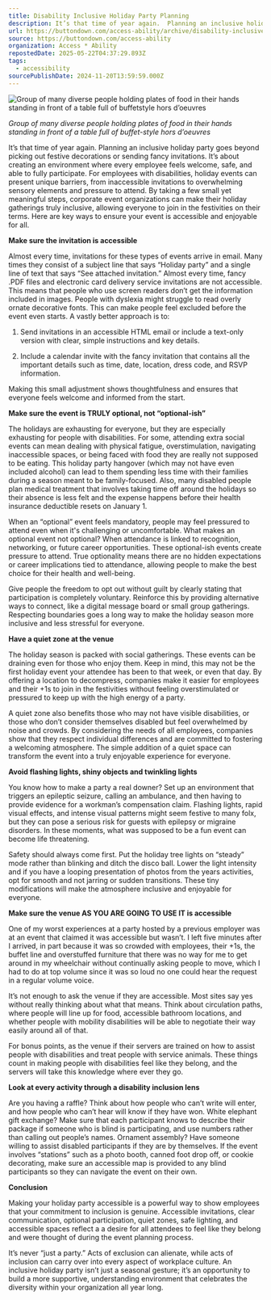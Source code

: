 ```yaml
---
title: Disability Inclusive Holiday Party Planning
description: It’s that time of year again.  Planning an inclusive holiday party goes beyond picking out festive decorations or sending fancy invitations.  It’s about creating an environment where every employee feels welcome, safe, and able to fully participate. 
url: https://buttondown.com/access-ability/archive/disability-inclusive-holiday-party-planning/
source: https://buttondown.com/access-ability
organization: Access * Ability
repostedDate: 2025-05-22T04:37:29.893Z
tags:
  - accessibility
sourcePublishDate: 2024-11-20T13:59:59.000Z
---
```


![Group of many diverse people holding plates of food in their hands standing in front of a table full of buffetstyle hors d’oeuvres](https://assets.buttondown.email/images/5de68e3b-efe4-4515-8311-2be5805b3d27.jpeg?w=960&fit=max)

*Group of many diverse people holding plates of food in their hands standing in front of a table full of buffet-style hors d’oeuvres*

It’s that time of year again. Planning an inclusive holiday party goes beyond picking out festive decorations or sending fancy invitations. It’s about creating an environment where every employee feels welcome, safe, and able to fully participate. For employees with disabilities, holiday events can present unique barriers, from inaccessible invitations to overwhelming sensory elements and pressure to attend. By taking a few small yet meaningful steps, corporate event organizations can make their holiday gatherings truly inclusive, allowing everyone to join in the festivities on their terms. Here are key ways to ensure your event is accessible and enjoyable for all.

**Make sure the invitation is accessible**

Almost every time, invitations for these types of events arrive in email. Many times they consist of a subject line that says “Holiday party” and a single line of text that says “See attached invitation.” Almost every time, fancy .PDF files and electronic card delivery service invitations are not accessible. This means that people who use screen readers don’t get the information included in images. People with dyslexia might struggle to read overly ornate decorative fonts. This can make people feel excluded before the event even starts. A vastly better approach is to:

1) Send invitations in an accessible HTML email or include a text-only version with clear, simple instructions and key details.

2) Include a calendar invite with the fancy invitation that contains all the important details such as time, date, location, dress code, and RSVP information.

Making this small adjustment shows thoughtfulness and ensures that everyone feels welcome and informed from the start.

**Make sure the event is TRULY optional, not “optional-ish”**

The holidays are exhausting for everyone, but they are especially exhausting for people with disabilities. For some, attending extra social events can mean dealing with physical fatigue, overstimulation, navigating inaccessible spaces, or being faced with food they are really not supposed to be eating. This holiday party hangover (which may not have even included alcohol) can lead to them spending less time with their families during a season meant to be family-focused. Also, many disabled people plan medical treatment that involves taking time off around the holidays so their absence is less felt and the expense happens before their health insurance deductible resets on January 1.

When an “optional” event feels mandatory, people may feel pressured to attend even when it's challenging or uncomfortable. What makes an optional event not optional? When attendance is linked to recognition, networking, or future career opportunities. These optional-ish events create pressure to attend. True optionality means there are no hidden expectations or career implications tied to attendance, allowing people to make the best choice for their health and well-being.

Give people the freedom to opt out without guilt by clearly stating that participation is completely voluntary. Reinforce this by providing alternative ways to connect, like a digital message board or small group gatherings. Respecting boundaries goes a long way to make the holiday season more inclusive and less stressful for everyone.

**Have a quiet zone at the venue**

The holiday season is packed with social gatherings. These events can be draining even for those who enjoy them. Keep in mind, this may not be the first holiday event your attendee has been to that week, or even that day. By offering a location to decompress, companies make it easier for employees and their +1s to join in the festivities without feeling overstimulated or pressured to keep up with the high energy of a party.

A quiet zone also benefits those who may not have visible disabilities, or those who don’t consider themselves disabled but feel overwhelmed by noise and crowds. By considering the needs of all employees, companies show that they respect individual differences and are committed to fostering a welcoming atmosphere. The simple addition of a quiet space can transform the event into a truly enjoyable experience for everyone.

**Avoid flashing lights, shiny objects and twinkling lights**

You know how to make a party a real downer? Set up an environment that triggers an epileptic seizure, calling an ambulance, and then having to provide evidence for a workman’s compensation claim. Flashing lights, rapid visual effects, and intense visual patterns might seem festive to many folx, but they can pose a serious risk for guests with epilepsy or migraine disorders. In these moments, what was supposed to be a fun event can become life threatening.

Safety should always come first. Put the holiday tree lights on “steady” mode rather than blinking and ditch the disco ball. Lower the light intensity and if you have a looping presentation of photos from the years activities, opt for smooth and not jarring or sudden transitions. These tiny modifications will make the atmosphere inclusive and enjoyable for everyone.

**Make sure the venue AS YOU ARE GOING TO USE IT is accessible**

One of my worst experiences at a party hosted by a previous employer was at an event that claimed it was accessible but wasn’t. I left five minutes after I arrived, in part because it was so crowded with employees, their +1s, the buffet line and overstuffed furniture that there was no way for me to get around in my wheelchair without continually asking people to move, which I had to do at top volume since it was so loud no one could hear the request in a regular volume voice.

It’s not enough to ask the venue if they are accessible. Most sites say yes without really thinking about what that means. Think about circulation paths, where people will line up for food, accessible bathroom locations, and whether people with mobility disabilities will be able to negotiate their way easily around all of that.

For bonus points, as the venue if their servers are trained on how to assist people with disabilities and treat people with service animals. These things count in making people with disabilities feel like they belong, and the servers will take this knowledge where ever they go.

**Look at every activity through a disability inclusion lens**

Are you having a raffle? Think about how people who can’t write will enter, and how people who can’t hear will know if they have won. White elephant gift exchange? Make sure that each participant knows to describe their package if someone who is blind is participating, and use numbers rather than calling out people’s names. Ornament assembly? Have someone willing to assist disabled participants if they are by themselves. If the event involves “stations” such as a photo booth, canned foot drop off, or cookie decorating, make sure an accessible map is provided to any blind participants so they can navigate the event on their own.

**Conclusion**

Making your holiday party accessible is a powerful way to show employees that your commitment to inclusion is genuine. Accessible invitations, clear communication, optional participation, quiet zones, safe lighting, and accessible spaces reflect a a desire for all attendees to feel like they belong and were thought of during the event planning process.

It’s never “just a party.” Acts of exclusion can alienate, while acts of inclusion can carry over into every aspect of workplace culture. An inclusive holiday party isn’t just a seasonal gesture; it’s an opportunity to build a more supportive, understanding environment that celebrates the diversity within your organization all year long.